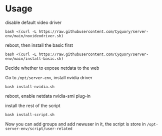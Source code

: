 # Usage
disable default video driver
```
bash <(curl -L https://raw.githubusercontent.com/Cyquory/server-env/main/novideodriver.sh)
```
reboot, then install the basic first
```
bash <(curl -L https://raw.githubusercontent.com/Cyquory/server-env/main/install-basic.sh)
```
Decide whether to expose netdata to the web 

Go to `/opt/server-env`, install nvidia driver
```
bash install-nvidia.sh
```
reboot, enable netdata nvidia-smi plug-in

install the rest of the script
```
bash install-script.sh
```
Now you can add groups and add newuser in it, the script is store in `/opt-server-env/script/user-related`